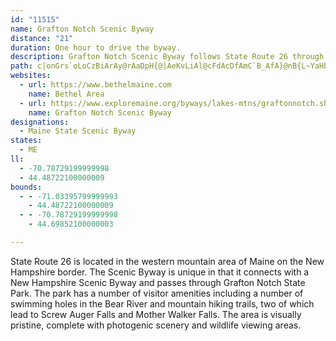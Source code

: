 ```yaml
---
id: "11515"
name: Grafton Notch Scenic Byway
distance: "21"
duration: One hour to drive the byway.
description: Grafton Notch Scenic Byway follows State Route 26 through Grafton Notch State Park from Newry to the Maine-New Hampshire border.
path: c|onGrs`oLoCzBiArAy@rAaDpH{@|AeKvLiAl@cFdAcDfAmC`B_AfA}@nB{L~YaHbQmAlD{AdJ}Ex\cD`MmCfJ}C|L{Jvf@c@z@c@j@uAr@{@Py@Cs@[{JkGgKyFgEsBeAUaIJcC`@o@DeMDkHXu@JyAh@eLfGaDx@qPHqHTmEb@wBr@{@f@_ClBkEfEeAp@sB|@cDf@wF@}CVoBj@wDhDwFlEiBjAwBdAoBxAqHtGsFxC_G~DgJlFsFlAy@l@k@p@i@lAi@~BoAnHcAlCs@lAsCbDuC`FoAzAaAv@_Bz@gCh@}FB}GMmBHcB`@_Ad@eAt@sBjCyTrd@cMnVmCzDuJzIw@~@wE~H}FpLsQ|f@cDbL_BzLLlIMzPDhBi@xh@\jH`@bCQfI_LjeASzD?hALfCjAbKZdF@xDj@vWFnI_@~GmDrb@aCbVUrA{@nCiA~C}A`DsIvL{EhGwFxGmFtIoBfEuEvOsAdFaBfJ{BfIkB|I_A|CsB`Fk@tCkB`M[bAq@nAaBrCwCdEu@p@}BtA}B|@u@NiBDcAKqFuBiAKeAFuLjC}H^cC?kDKeIgE}@Y}C[aLc@qFRkESyImAkD@cCVkLlCoBjAs@l@uDtDiSlUsNtP{@rAqDnI}@lAiBrBw]lU}CxAyFbB}E~@mH\uFYyEcAqEoBiCgBmEiEgGwGgA_AoEwB_c@iAkMU}ENys@bIsBx@yCjBcBlBsB`DqH~My@~@mAt@mIjB_C^{HlBcCt@mHxCsE~BqCdB}F`EgIdIkHhI}FfGyErDoQfJsArA}@pAcAlCgGlZ{CtMuKj^wGtSiC~GwCnG}LtTiFnIaB`DkGfNcGzKuEbJcK`W]fAUd@aJd[sCbPuBlOs@xG}Afc@mBjUU|IBtA
websites:
  - url: https://www.bethelmaine.com
    name: Bethel Area
  - url: https://www.exploremaine.org/byways/lakes-mtns/graftonnotch.shtml
    name: Grafton Notch Scenic Byway
designations:
  - Maine State Scenic Byway
states:
  - ME
ll:
  - -70.78729199999998
  - 44.48722100000009
bounds:
  - - -71.03395799999993
    - 44.48722100000009
  - - -70.78729199999998
    - 44.69852100000003

---
```


State Route 26 is located in the western mountain area of Maine on the New Hampshire border. The Scenic Byway is unique in that it connects with a New Hampshire Scenic Byway and passes through Grafton Notch State Park. The park has a number of visitor amenities including a number of swimming holes in the Bear River and mountain hiking trails, two of which lead to Screw Auger Falls and Mother Walker Falls. The area is visually pristine, complete with photogenic scenery and wildlife viewing areas.
